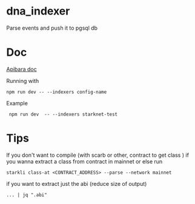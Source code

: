 # dna_indexer

Parse events and push it to pgsql db

# Doc

[Apibara doc](https://www.apibara.com/docs)

Running with

```
npm run dev -- --indexers config-name
```

Example

```
 npm run dev  -- --indexers starknet-test
```

# Tips

If you don't want to compile (with scarb or other, contract to get class ) if you wanna extract a class from contract in mainnet or else run

```
starkli class-at <CONTRACT_ADDRESS> --parse --network mainnet
```

if you want to extract just the abi (reduce size of output)

```
... | jq ".abi"
```
